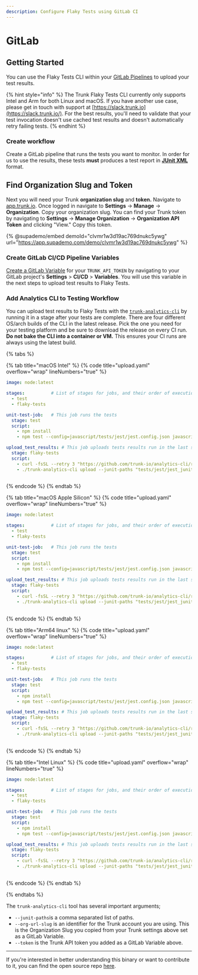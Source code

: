 ```yaml
---
description: Configure Flaky Tests using GitLab CI
---
```


# GitLab

## Getting Started

You can use the Flaky Tests CLI within your [GitLab Pipelines](https://docs.gitlab.com/ee/ci/pipelines/) to upload your test results.

{% hint style="info" %}
The Trunk Flaky Tests CLI currently only supports Intel and Arm for both Linux and macOS. If you have another use case, please get in touch with support at [https://slack.trunk.io](https://slack.trunk.io/). For the best results, you'll need to validate that your test invocation doesn't use cached test results and doesn't automatically retry failing tests.
{% endhint %}

### Create workflow

Create a GitLab pipeline that runs the tests you want to monitor. In order for us to use the results, these tests **must** produces a test report in [**JUnit XML**](https://github.com/testmoapp/junitxml) format.

## Find Organization Slug and Token

Next you will need your Trunk **organization slug** and **token.** Navigate to [app.trunk.io](http://app.trunk.io). Once logged in navigate to **Settings** -> **Manage** -> **Organization**. Copy your organization slug. You can find your Trunk token by navigating to **Settings** → **Manage Organization** → **Organization API Token** and clicking "View." Copy this token.

{% @supademo/embed demoId="clvmr1w3d19ac769dnukc5ywg" url="https://app.supademo.com/demo/clvmr1w3d19ac769dnukc5ywg" %}

### Create GitLab CI/CD Pipeline Variables

[Create a GitLab Variable](https://docs.gitlab.com/ee/ci/variables/index.html#for-a-project) for your `TRUNK_API_TOKEN` by navigating to your GitLab project's **Settings** > **CI/CD** > **Variables**. You will use this variable in the next steps to upload test results to Flaky Tests.

### Add Analytics CLI to Testing Workflow

You can upload test results to Flaky Tests with the [`trunk-analytics-cli`](https://github.com/trunk-io/analytics-cli) by running
it in a stage after your tests are complete. There are four different OS/arch builds of the CLI in the latest release. Pick the 
one you need for your testing platform and be sure to download the release on every CI run. **Do not bake the CLI into a 
container or VM.** This ensures your CI runs are always using the latest build.


{% tabs %}

{% tab title="macOS Intel" %}
{% code title="upload.yaml" overflow="wrap" lineNumbers="true" %}
```yaml
image: node:latest

stages:          # List of stages for jobs, and their order of execution
  - test
  - flaky-tests

unit-test-job:   # This job runs the tests
  stage: test    
  script:
    - npm install 
    - npm test --config=javascript/tests/jest/jest.config.json javascript/tests/jest/**/*.js

upload_test_results: # This job uploads tests results run in the last stage
  stage: flaky-tests
  script:
    - curl -fsSL --retry 3 "https://github.com/trunk-io/analytics-cli/releases/latest/download/trunk-analytics-cli-x86_64-apple-darwin.tar.gz" | tar -xvz > ./trunk-analytics-cli
    - ./trunk-analytics-cli upload --junit-paths "tests/jest/jest_junit_test.xml" --org-url-slug <TRUNK_ORG_SLUG> --token $TRUNK_API_TOKEN
      
```
{% endcode %}
{% endtab %}

{% tab title="macOS Apple Silicon" %}
{% code title="upload.yaml" overflow="wrap" lineNumbers="true" %}
```yaml
image: node:latest

stages:          # List of stages for jobs, and their order of execution
  - test
  - flaky-tests

unit-test-job:   # This job runs the tests
  stage: test    
  script:
    - npm install 
    - npm test --config=javascript/tests/jest/jest.config.json javascript/tests/jest/**/*.js

upload_test_results: # This job uploads tests results run in the last stage
  stage: flaky-tests
  script:
    - curl -fsSL --retry 3 "https://github.com/trunk-io/analytics-cli/releases/latest/download/trunk-analytics-cli-aarch64-apple-darwin.tar.gz" | tar -xvz > ./trunk-analytics-cli
    - ./trunk-analytics-cli upload --junit-paths "tests/jest/jest_junit_test.xml" --org-url-slug <TRUNK_ORG_SLUG> --token $TRUNK_API_TOKEN
      
```
{% endcode %}
{% endtab %}

{% tab title="Arm64 linux" %}
{% code title="upload.yaml" overflow="wrap" lineNumbers="true" %}
```yaml
image: node:latest

stages:          # List of stages for jobs, and their order of execution
  - test
  - flaky-tests

unit-test-job:   # This job runs the tests
  stage: test    
  script:
    - npm install 
    - npm test --config=javascript/tests/jest/jest.config.json javascript/tests/jest/**/*.js

upload_test_results: # This job uploads tests results run in the last stage
  stage: flaky-tests
  script:
    - curl -fsSL --retry 3 "https://github.com/trunk-io/analytics-cli/releases/latest/download/trunk-analytics-cli-aarch64-unknown-linux.tar.gz" | tar -xvz > ./trunk-analytics-cli
    - ./trunk-analytics-cli upload --junit-paths "tests/jest/jest_junit_test.xml" --org-url-slug <TRUNK_ORG_SLUG> --token $TRUNK_API_TOKEN
      
```
{% endcode %}
{% endtab %}

{% tab title="Intel Linux" %}
{% code title="upload.yaml" overflow="wrap" lineNumbers="true" %}
```yaml
image: node:latest

stages:          # List of stages for jobs, and their order of execution
  - test
  - flaky-tests

unit-test-job:   # This job runs the tests
  stage: test    
  script:
    - npm install 
    - npm test --config=javascript/tests/jest/jest.config.json javascript/tests/jest/**/*.js

upload_test_results: # This job uploads tests results run in the last stage
  stage: flaky-tests
  script:
    - curl -fsSL --retry 3 "https://github.com/trunk-io/analytics-cli/releases/latest/download/trunk-analytics-cli-x86_64-unknown-linux.tar.gz" | tar -xvz > ./trunk-analytics-cli
    - ./trunk-analytics-cli upload --junit-paths "tests/jest/jest_junit_test.xml" --org-url-slug <TRUNK_ORG_SLUG> --token $TRUNK_API_TOKEN
      
```
{% endcode %}
{% endtab %}

{% endtabs %}


The `trunk-analytics-cli` tool has several important arguments;

* `--junit-paths`is a comma separated list of paths.
* `--org-url-slug` is an identifier for the Trunk account you are using. This is the Organization Slug you copied from your Trunk settings above set as a GitLab Variable.
* `--token` is the Trunk API token you added as a GitLab Variable above.

***

If you're interested in better understanding this binary or want to contribute to it, you can find the open source repo [here](https://github.com/trunk-io/analytics-cli).
